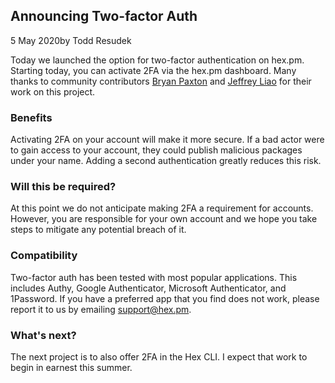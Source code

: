 ## Announcing Two-factor Auth

<div class="subtitle"><time datetime="2020-05-05T00:00:00Z">5 May 2020</time>by Todd Resudek</div>

Today we launched the option for two-factor authentication on hex.pm. Starting today, you can activate 2FA via the hex.pm dashboard. Many thanks to community contributors [Bryan Paxton](https://twitter.com/starbelly9) and [Jeffrey Liao](https://github.com/jeffreyplusplus) for their work on this project.

### Benefits

Activating 2FA on your account will make it more secure. If a bad actor were to gain access to your account, they could publish malicious packages under your name. Adding a second authentication greatly reduces this risk.

### Will this be required?

At this point we do not anticipate making 2FA a requirement for accounts. However, you are responsible for your own account and we hope you take steps to mitigate any potential breach of it.

### Compatibility

Two-factor auth has been tested with most popular applications. This includes Authy, Google Authenticator, Microsoft Authenticator, and 1Password. If you have a preferred app that you find does not work, please report it to us by emailing [support@hex.pm](mailto:support@hex.pm).

### What's next?

The next project is to also offer 2FA in the Hex CLI. I expect that work to begin in earnest this summer.
